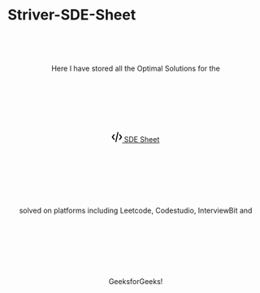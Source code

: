 # Striver-SDE-Sheet


<div align="center" style="line-height:10">
Here I have stored all the Optimal Solutions for the <br>
<a href="https://takeuforward.org/interviews/strivers-sde-sheet-top-coding-interview-problems/" ><img src="code-solid.png" alt="code" height="20px" width="20px"> SDE Sheet </a> <br>solved on platforms including Leetcode, Codestudio, InterviewBit and GeeksforGeeks!
</div>

